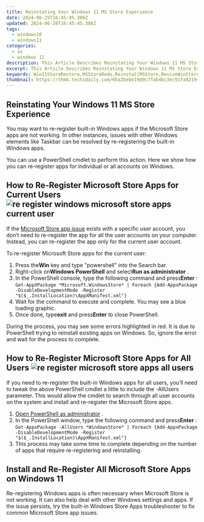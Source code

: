```yaml
---
title: Reinstating Your Windows 11 MS Store Experience
date: 2024-06-25T16:45:45.386Z
updated: 2024-06-26T16:45:45.386Z
tags:
  - windows10
  - windows11
categories:
  - os
  - windows 11
description: This Article Describes Reinstating Your Windows 11 MS Store Experience
excerpt: This Article Describes Reinstating Your Windows 11 MS Store Experience
keywords: Win11StoreRestore,MSStoreRedo,ReinstallMSStore,ReviveWinStore,FixWinMSStore,ResetWindowsStore,StoreWin11Fix
thumbnail: https://thmb.techidaily.com/05a2bebe19d9c7fab4bc3ec91fa821946b0580297afafdcde864123fe0ad252d.jpg
---
```


## Reinstating Your Windows 11 MS Store Experience

 You may want to re-register built-in Windows apps if the Microsoft Store apps are not working. In other instances, issues with other Windows elements like Taskbar can be resolved by re-registering the built-in Windows apps.

 You can use a PowerShell cmdlet to perform this action. Here we show how you can re-register apps for individual or all accounts on Windows.

## How to Re-Register Microsoft Store Apps for Current Users ![re register windows microsoft store apps current user](https://static1.makeuseofimages.com/wordpress/wp-content/uploads/2023/03/re-register-windows-microsoft-store-apps-current-user.jpg)

 If the [Microsoft Store app issue](https://www.makeuseof.com/tag/5-tips-fix-windows-store-app-issues-windows-10/) exists with a specific user account, you don’t need to re-register the app for all the user accounts on your computer. Instead, you can re-register the app only for the current user account.

To re-register Microsoft Store apps for the current user:

1. Press the**Win** key and type "powershell" into the Search bar.
2. Right-click on**Windows PowerShell** and select**Run as administrator** .
3. In the PowerShell console, type the following command and press**Enter** :  
`Get-AppXPackage *Microsoft.WindowsStore* | Foreach {Add-AppxPackage -DisableDevelopmentMode -Register "$($_.InstallLocation)\AppXManifest.xml"}`
4. Wait for the command to execute and complete. You may see a blue loading graphic.
5. Once done, type**exit** and press**Enter** to close PowerShell.

 During the process, you may see some errors highlighted in red. It is due to PowerShell trying to reinstall existing apps on Windows. So, ignore the error and wait for the process to complete.

## How to Re-Register Microsoft Store Apps for All Users ![re register microsoft store apps all users](https://static1.makeuseofimages.com/wordpress/wp-content/uploads/2023/03/re-register-microsoft-store-apps-all-users.jpg)

 If you need to re-register the built-in Windows apps for all users, you’ll need to tweak the above PowerShell cmdlet a little to include the -AllUsers parameter. This would allow the cmdlet to search through all user accounts on the system and install and re-register the Microsoft Store apps.

1. [Open PowerShell as administrator](https://www.makeuseof.com/windows-11-powershell-administrator/) .
2. In the PowerShell window, type the following command and press**Enter** :  
`Get-AppxPackage -AllUsers *WindowsStore* | Foreach {Add-AppxPackage -DisableDevelopmentMode -Register "$($_.InstallLocation)\AppXManifest.xml"}`
3. This process may take some time to complete depending on the number of apps that require re-registering and reinstalling.

## Install and Re-Register All Microsoft Store Apps on Windows 11

 Re-registering Windows apps is often necessary when Microsoft Store is not working. It can also help deal with other Windows settings and apps. If the issue persists, try the built-in Windows Store Apps troubleshooter to fix common Microsoft Store app issues.


<ins class="adsbygoogle"
     style="display:block"
     data-ad-format="autorelaxed"
     data-ad-client="ca-pub-7571918770474297"
     data-ad-slot="1223367746"></ins>



<ins class="adsbygoogle"
     style="display:block"
     data-ad-client="ca-pub-7571918770474297"
     data-ad-slot="8358498916"
     data-ad-format="auto"
     data-full-width-responsive="true"></ins>


